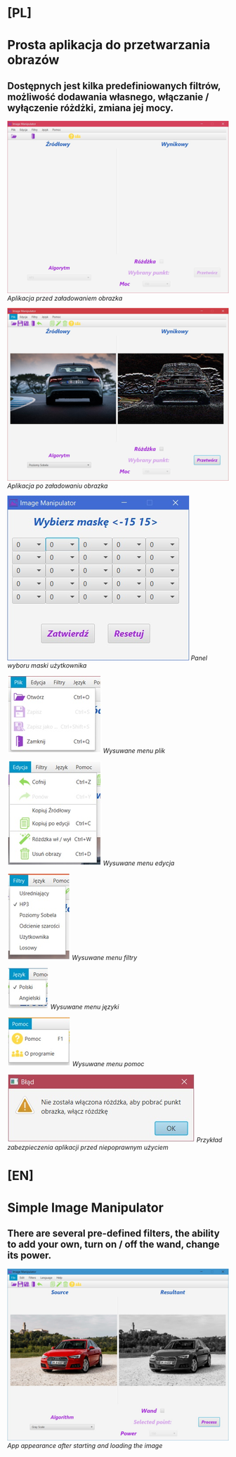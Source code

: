 # [PL]
# Prosta aplikacja do przetwarzania obrazów

## Dostępnych jest kilka predefiniowanych filtrów, możliwość dodawania własnego, włączanie / wyłączenie różdżki, zmiana jej mocy.

![My image](ImageManipulator/screens/mainPL.jpg)
*Aplikacja przed załadowaniem obrazka*

![My image](ImageManipulator/screens/main2PL.jpg)
*Aplikacja po załadowaniu obrazka*

![My image](ImageManipulator/screens/userMaskPL.jpg)
*Panel wyboru maski użytkownika*

![My image](ImageManipulator/screens/filePL.jpg)
*Wysuwane menu plik*

![My image](ImageManipulator/screens/editPL.jpg)
*Wysuwane menu edycja*

![My image](ImageManipulator/screens/filtersPL.jpg)
<Enter>
*Wysuwane menu filtry*

![My image](ImageManipulator/screens/languagesPL.jpg)
*Wysuwane menu języki*

![My image](ImageManipulator/screens/helpPL.jpg)
*Wysuwane menu pomoc*

![My image](ImageManipulator/screens/statementPL.jpg)
<Enter> *Przykład zabezpieczenia aplikacji przed niepoprawnym użyciem*

# [EN]
# Simple Image Manipulator 

## There are several pre-defined filters, the ability to add your own, turn on / off the wand, change its power.

![My image](ImageManipulator/screens/mainEN.jpg)
*App appearance after starting and loading the image*
